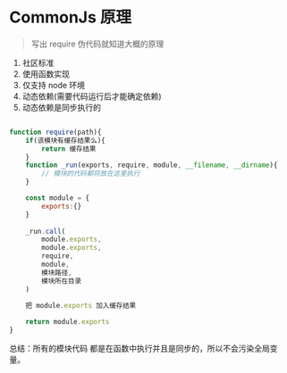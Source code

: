 # CommonJs 原理

> 写出 require 伪代码就知道大概的原理

1. 社区标准
2. 使用函数实现
3. 仅支持 node 环境
4. 动态依赖(需要代码运行后才能确定依赖)
5. 动态依赖是同步执行的

```js

function require(path){
    if(该模块有缓存结果么){
        return 缓存结果
    }   
    function _run(exports, require, module, __filename, __dirname){
        // 模块的代码都将放在这里执行
    }

    const module = {
        exports:{}
    }
    
    _run.call(
        module.exports,
        module.exports,
        require,
        module,
        模块路径,
        模块所在目录
    )
    
    把 module.exports 加入缓存结果

    return module.exports
}
```

总结：所有的模块代码 都是在函数中执行并且是同步的，所以不会污染全局变量。